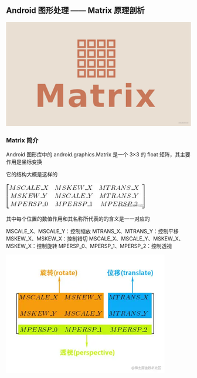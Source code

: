 ## Android 图形处理 —— Matrix 原理剖析


![Matrix](Image/img.png)

### Matrix 简介

Android 图形库中的 android.graphics.Matrix 是一个 3×3 的 float 矩阵，其主要作用是坐标变换

它的结构大概是这样的

![Matrix](Image/img_1.png)

其中每个位置的数值作用和其名称所代表的的含义是一一对应的

MSCALE_X、MSCALE_Y：控制缩放
MTRANS_X、MTRANS_Y：控制平移
MSKEW_X、MSKEW_X：控制错切
MSCALE_X、MSCALE_Y、MSKEW_X、MSKEW_X：控制旋转
MPERSP_0、MPERSP_1、MPERSP_2：控制透视

![Matrix](Image/img_2.png)
